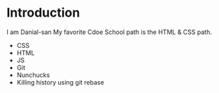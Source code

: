 Introduction
==========
I am Danial-san
My favorite Cdoe School path is the HTML & CSS path.
* CSS
* HTML
* JS
* Git
* Nunchucks
* Killing history using git rebase
